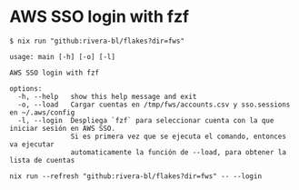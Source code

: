 # AWS SSO login with fzf

```
$ nix run "github:rivera-bl/flakes?dir=fws"

usage: main [-h] [-o] [-l]

AWS SSO login with fzf

options:
  -h, --help   show this help message and exit
  -o, --load   Cargar cuentas en /tmp/fws/accounts.csv y sso.sessions en ~/.aws/config
  -l, --login  Despliega `fzf` para seleccionar cuenta con la que iniciar sesión en AWS SSO.
               Si es primera vez que se ejecuta el comando, entonces va ejecutar
               automaticamente la función de --load, para obtener la lista de cuentas
```

`nix run --refresh "github:rivera-bl/flakes?dir=fws" -- --login`
